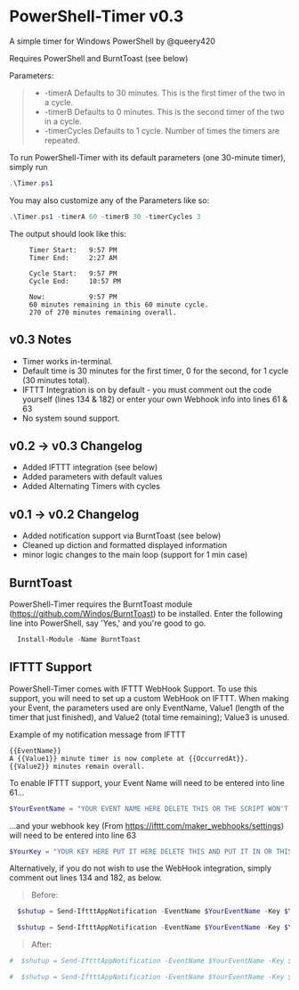 # PowerShell-Timer v0.3
A simple timer for Windows PowerShell by @queery420

Requires PowerShell and BurntToast (see below)

Parameters:
> - -timerA
Defaults to 30 minutes. This is the first timer of the two in a cycle.
> - -timerB
Defaults to 0 minutes. This is the second timer of the two in a cycle.
> - -timerCycles
Defaults to 1 cycle. Number of times the timers are repeated.

To run PowerShell-Timer with its default parameters (one 30-minute timer), simply run
```PowerShell
.\Timer.ps1
```
You may also customize any of the Parameters like so:
```PowerShell
.\Timer.ps1 -timerA 60 -timerB 30 -timerCycles 3 
```
The output should look like this:
```
     Timer Start:   9:57 PM
     Timer End:     2:27 AM
     
     Cycle Start:   9:57 PM
     Cycle End:     10:57 PM
     
     Now:           9:57 PM
     60 minutes remaining in this 60 minute cycle.
     270 of 270 minutes remaining overall.
```


## v0.3 Notes
- Timer works in-terminal.
- Default time is 30 minutes for the first timer, 0 for the second, for 1 cycle (30 minutes total).
- IFTTT Integration is on by default - you must comment out the code yourself (lines 134 & 182) or enter your own Webhook info into lines 61 & 63
- No system sound support.

## v0.2 -> v0.3 Changelog
- Added IFTTT integration (see below)
- Added parameters with default values
- Added Alternating Timers with cycles

## v0.1 -> v0.2 Changelog
- Added notification support via BurntToast (see below)
- Cleaned up diction and formatted displayed information
- minor logic changes to the main loop (support for 1 min case)


## BurntToast
PowerShell-Timer requires the BurntToast module (https://github.com/Windos/BurntToast) to be installed. Enter the following line into PowerShell, say 'Yes,' and you're good to go.

```PowerShell
  Install-Module -Name BurntToast
```


## IFTTT Support
PowerShell-Timer comes with IFTTT WebHook Support. To use this support, you will need to set up a custom WebHook on IFTTT.
When making your Event, the parameters used are only EventName, Value1 (length of the timer that just finished), and Value2 (total time remaining); Value3 is unused.

Example of my notification message from IFTTT
```
{{EventName}}
A {{Value1}} minute timer is now complete at {{OccurredAt}}.
{{Value2}} minutes remain overall.
```

To enable IFTTT support, your Event Name will need to be entered into line 61...
```ps1
$YourEventName = "YOUR EVENT NAME HERE DELETE THIS OR THE SCRIPT WON'T WORK"
```
...and your webhook key (From https://ifttt.com/maker_webhooks/settings) will need to be entered into line 63
```ps1
$YourKey = "YOUR KEY HERE PUT IT HERE DELETE THIS AND PUT IT IN OR THIS SCRIPT WON'T WORK"
```
Alternatively, if you do not wish to use the WebHook integration, simply comment out lines 134 and 182, as below.
> Before:
```ps1
  $shutup = Send-IftttAppNotification -EventName $YourEventName -Key $YourKey -Value1 $timerA -Value2 $totalMinutes
```
```ps1
  $shutup = Send-IftttAppNotification -EventName $YourEventName -Key $YourKey -Value1 $timerB -Value2 $totalMinutes
```
> After:
```ps1
#  $shutup = Send-IftttAppNotification -EventName $YourEventName -Key $YourKey -Value1 $timerA -Value2 $totalMinutes
```
```ps1
#  $shutup = Send-IftttAppNotification -EventName $YourEventName -Key $YourKey -Value1 $timerB -Value2 $totalMinutes
```
